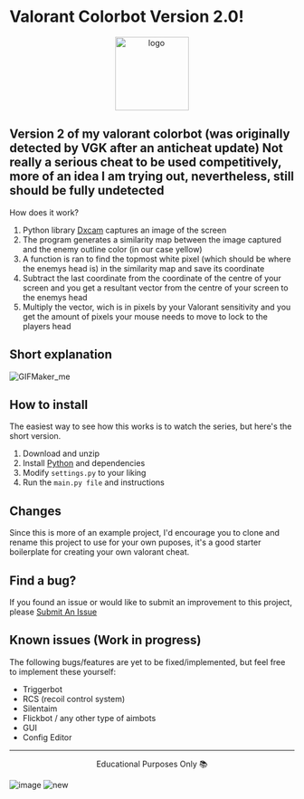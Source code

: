 # Valorant Colorbot Version 2.0!
<div align = "center">
    <img src="https://github.com/user-attachments/assets/41c6624a-24a2-4f9d-b433-e7bf8f11ee23" alt="logo" width="130" height="130" style = "border-radius: 25;">
</div>

## Version 2 of my valorant colorbot (was originally detected by VGK after an anticheat update) Not really a serious cheat to be used competitively, more of an idea I am trying out, nevertheless, still should be fully undetected

How does it work?

1. Python library [Dxcam](https://pypi.org/project/dxcam-cpp/) captures an image of the screen
2. The program generates a similarity map between the image captured and the enemy outline color (in our case yellow)
3. A function is ran to find the topmost white pixel (which should be where the enemys head is) in the similarity map and save its coordinate
4. Subtract the last coordinate from the coordinate of the centre of your screen and you get a resultant vector from the centre of your screen to the enemys head
5. Multiply the vector, wich is in pixels by your Valorant sensitivity and you get the amount of pixels your mouse needs to move to lock to the players head

## Short explanation

![GIFMaker_me](https://github.com/user-attachments/assets/5bbf509f-b2b8-4f6d-9455-db4846483bc3)

## How to install

The easiest way to see how this works is to watch the series, but here's the short version.

1. Download and unzip
2. Install [Python](https://www.python.org/downloads/) and dependencies
3. Modify `settings.py` to your liking
4. Run the `main.py file` and instructions

## Changes

Since this is more of an example project, I'd encourage you to clone and rename this project to use for your own puposes, it's a good starter boilerplate for creating your own valorant cheat.

## Find a bug?

If you found an issue or would like to submit an improvement to this project, please [Submit An Issue](https://github.com/Violevo/Valorant-Colorbot-V2/issues)

## Known issues (Work in progress)

The following bugs/features are yet to be fixed/implemented, but feel free to implement these yourself:

- Triggerbot
- RCS (recoil control system)
- Silentaim
- Flickbot / any other type of aimbots
- GUI
- Config Editor

---

<p align="center">Educational Purposes Only 📚</p>

![image](https://github.com/user-attachments/assets/84700e6f-c278-46f3-8a4d-9893ed09ede1)
![new](https://github.com/user-attachments/assets/e14c5e33-88c8-4230-8a0f-bbacf46fa2e2)
